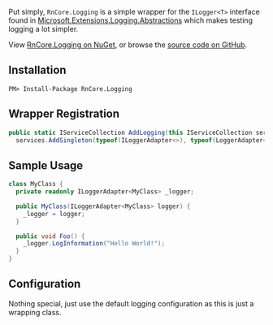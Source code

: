 Put simply, `RnCore.Logging` is a simple wrapper for the `ILogger<T>` interface found in [Microsoft.Extensions.Logging.Abstractions](https://www.nuget.org/packages/Microsoft.Extensions.Logging.Abstractions) which makes testing logging a lot simpler.

View [RnCore.Logging on NuGet](https://www.nuget.org/packages/RnCore.Logging/), or browse the [source code on GitHub](https://github.com/rniemand/RnCore.Logging).

## Installation

```shell
PM> Install-Package RnCore.Logging
```

## Wrapper Registration

```cs
public static IServiceCollection AddLogging(this IServiceCollection services) =>
  services.AddSingleton(typeof(ILoggerAdapter<>), typeof(LoggerAdapter<>));
```

## Sample Usage

```cs
class MyClass {
  private readonly ILoggerAdapter<MyClass> _logger;

  public MyClass(ILoggerAdapter<MyClass> logger) {
    _logger = logger;
  }

  public void Foo() {
    _logger.LogInformation("Hello World!");
  }
}
```

## Configuration

Nothing special, just use the default logging configuration as this is just a wrapping class.
